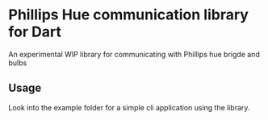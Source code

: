 # Phillips Hue communication library for Dart

An experimental WIP library for communicating with Phillips hue brigde and bulbs

## Usage

Look into the example folder for a simple cli application using the library.